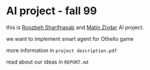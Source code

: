 # AI project - fall 99

this is [Roozbeh Sharifnasab](https://github.com/rsharifnasab) and [Matin Zivdar](https://github.com/zivdar001matin) AI project.

we want to implement smart agent for Othello game

more information in `project description.pdf`

read about our ideas in `REPORT.md`
